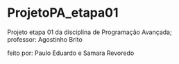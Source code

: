 # ProjetoPA_etapa01
Projeto etapa 01 da disciplina de Programação Avançada;  
professor: Agostinho Brito

feito por:
Paulo Eduardo e
Samara Revoredo
